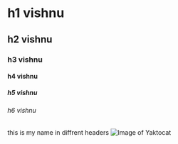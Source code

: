 # h1  vishnu      
## h2 vishnu
### h3 vishnu
#### h4 vishnu
##### h5 vishnu
###### h6 vishnu
 this is my name in diffrent headers
![Image of Yaktocat](https://octodex.github.com/images/yaktocat.png)
